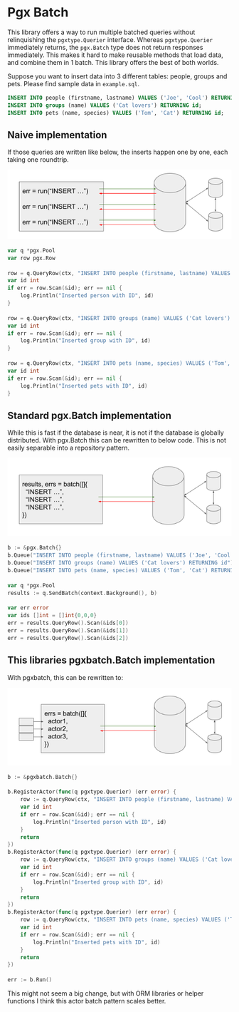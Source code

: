 # Pgx Batch
This library offers a way to run multiple batched queries without relinquishing the `pgxtype.Querier` interface.
Whereas `pgxtype.Querier` immediately returns, the `pgx.Batch` type does not return responses immediately. This makes it hard to make reusable methods that load data, and combine them in 1 batch.
This library offers the best of both worlds.

Suppose you want to insert data into 3 different tables: people, groups and pets. Please find sample data in `example.sql`.

```sql
INSERT INTO people (firstname, lastname) VALUES ('Joe', 'Cool') RETURNING id;
INSERT INTO groups (name) VALUES ('Cat lovers') RETURNING id;
INSERT INTO pets (name, species) VALUES ('Tom', 'Cat') RETURNING id;
```

## Naive implementation
If those queries are written like below, the inserts happen one by one, each taking one roundtrip.

![](./docs/1.naive.png)

```go
var q *pgx.Pool
var row pgx.Row

row = q.QueryRow(ctx, "INSERT INTO people (firstname, lastname) VALUES ('Joe', 'Cool') RETURNING id")
var id int
if err = row.Scan(&id); err == nil {
    log.Println("Inserted person with ID", id)
}

row = q.QueryRow(ctx, "INSERT INTO groups (name) VALUES ('Cat lovers') RETURNING id")
var id int
if err = row.Scan(&id); err == nil {
    log.Println("Inserted group with ID", id)
}

row = q.QueryRow(ctx, "INSERT INTO pets (name, species) VALUES ('Tom', 'Cat') RETURNING id")
var id int
if err = row.Scan(&id); err == nil {
    log.Println("Inserted pets with ID", id)
}
```

## Standard pgx.Batch implementation
While this is fast if the database is near, it is not if the database is globally distributed.
With pgx.Batch this can be rewritten to below code. This is not easily separable into a repository pattern.

![](./docs/2.pgx.batch.png)

```go
b := &pgx.Batch{}
b.Queue("INSERT INTO people (firstname, lastname) VALUES ('Joe', 'Cool') RETURNING id")
b.Queue("INSERT INTO groups (name) VALUES ('Cat lovers') RETURNING id")
b.Queue("INSERT INTO pets (name, species) VALUES ('Tom', 'Cat') RETURNING id")

var q *pgx.Pool
results := q.SendBatch(context.Background(), b)

var err error
var ids []int = []int{0,0,0}
err = results.QueryRow().Scan(&ids[0])
err = results.QueryRow().Scan(&ids[1])
err = results.QueryRow().Scan(&ids[2])
```

## This libraries pgxbatch.Batch implementation
With pgxbatch, this can be rewritten to:

![](./docs/3.pgxbatch.png)

```go
b := &pgxbatch.Batch{}

b.RegisterActor(func(q pgxtype.Querier) (err error) {
    row := q.QueryRow(ctx, "INSERT INTO people (firstname, lastname) VALUES ('Joe', 'Cool') RETURNING id")
    var id int
    if err = row.Scan(&id); err == nil {
        log.Println("Inserted person with ID", id)
    }
    return
})
b.RegisterActor(func(q pgxtype.Querier) (err error) {
    row := q.QueryRow(ctx, "INSERT INTO groups (name) VALUES ('Cat lovers') RETURNING id")
    var id int
    if err = row.Scan(&id); err == nil {
        log.Println("Inserted group with ID", id)
    }
    return
})
b.RegisterActor(func(q pgxtype.Querier) (err error) {
    row := q.QueryRow(ctx, "INSERT INTO pets (name, species) VALUES ('Tom', 'Cat') RETURNING id")
    var id int
    if err = row.Scan(&id); err == nil {
        log.Println("Inserted pets with ID", id)
    }
    return
})

err := b.Run()
```

This might not seem a big change, but with ORM libraries or helper functions I think this actor batch pattern scales better.
